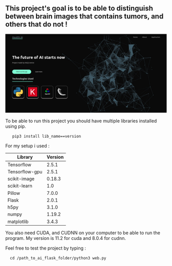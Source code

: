 ## This project's goal is to be able to distinguish between brain images that contains tumors, and others that do not !

![alt text](./readmeImg/init.png)

To be able to run this project you should have multiple libraries installed using pip.

       pip3 install lib_name==version
 
For my setup i used :
<div align="center">

       
Library         | Version
-------------   | -------------
Tensorflow      | 2.5.1
Tensorflow-gpu  | 2.5.1
scikit-image    | 0.18.3
scikit-learn    | 1.0
Pillow          | 7.0.0
Flask           | 2.0.1
h5py            | 3.1.0
numpy           | 1.19.2
matplotlib      | 3.4.3
       
</div>

You also need CUDA, and CUDNN on your computer to be able to run the program. My version is 11.2 for cuda and 8.0.4 for cudnn.
 
 Feel free to test the project by typing :
 
      cd /path_to_ai_flask_folder/python3 web.py
